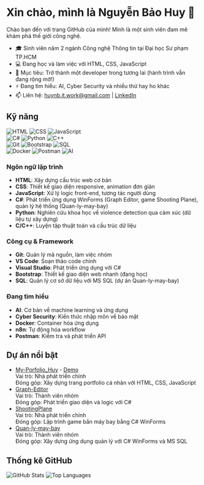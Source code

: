 # Xin chào, mình là Nguyễn Bảo Huy 👋
Chào bạn đến với trang GitHub của mình! Mình là một sinh viên đam mê khám phá thế giới công nghệ.  
- 🎓 Sinh viên năm 2 ngành Công nghệ Thông tin tại Đại học Sư phạm TP.HCM  
- 💻 Đang học và làm việc với HTML, CSS, JavaScript  
- 🌱 Mục tiêu: Trở thành một developer trong tương lai (hành trình vẫn đang rộng mở!)  
- ⚡ Đang tìm hiểu: AI, Cyber Security và nhiều thứ hay ho khác  
- 📫 Liên hệ: [huynb.it.work@gmail.com](mailto:huynb.it.work@gmail.com) | [LinkedIn](https://www.linkedin.com/in/nguyen-huy-a0aa692a3/)  

## Kỹ năng
![HTML](https://img.shields.io/badge/-HTML-E34F26?style=flat&logo=html5&logoColor=white)
![CSS](https://img.shields.io/badge/-CSS-1572B6?style=flat&logo=css3&logoColor=white)
![JavaScript](https://img.shields.io/badge/-JavaScript-F7DF1E?style=flat&logo=javascript&logoColor=black)  
![C#](https://img.shields.io/badge/-C%23-239120?style=flat&logo=c-sharp&logoColor=white)
![Python](https://img.shields.io/badge/-Python-3776AB?style=flat&logo=python&logoColor=white)
![C++](https://img.shields.io/badge/-C%2B%2B-00599C?style=flat&logo=c%2B%2B&logoColor=white)  
![Git](https://img.shields.io/badge/-Git-F05032?style=flat&logo=git&logoColor=white)
![Bootstrap](https://img.shields.io/badge/-Bootstrap-7952B3?style=flat&logo=bootstrap&logoColor=white)
![SQL](https://img.shields.io/badge/-SQL-4479A1?style=flat&logo=postgresql&logoColor=white)  
![Docker](https://img.shields.io/badge/-Docker-2496ED?style=flat&logo=docker&logoColor=white)
![Postman](https://img.shields.io/badge/-Postman-FF6C37?style=flat&logo=postman&logoColor=white)
![AI](https://img.shields.io/badge/-AI-00C4B4?style=flat&logo=tensorflow&logoColor=white)

### Ngôn ngữ lập trình
- **HTML**: Xây dựng cấu trúc web cơ bản  
- **CSS**: Thiết kế giao diện responsive, animation đơn giản  
- **JavaScript**: Xử lý logic front-end, tương tác người dùng  
- **C#**: Phát triển ứng dụng WinForms (Graph Editor, game Shooting Plane), quản lý hệ thống (Quan-ly-may-bay)  
- **Python**: Nghiên cứu khoa học về violence detection qua cảm xúc (dữ liệu tự xây dựng)  
- **C/C++**: Luyện tập thuật toán và cấu trúc dữ liệu  

### Công cụ & Framework
- **Git**: Quản lý mã nguồn, làm việc nhóm  
- **VS Code**: Soạn thảo code chính  
- **Visual Studio**: Phát triển ứng dụng với C#  
- **Bootstrap**: Thiết kế giao diện web nhanh (đang học)  
- **SQL**: Quản lý cơ sở dữ liệu với MS SQL (dự án Quan-ly-may-bay)  

### Đang tìm hiểu
- **AI**: Cơ bản về machine learning và ứng dụng  
- **Cyber Security**: Kiến thức nhập môn về bảo mật  
- **Docker**: Container hóa ứng dụng  
- **n8n**: Tự động hóa workflow  
- **Postman**: Kiểm tra và phát triển API  

## Dự án nổi bật
- [My-Porfolio_Huy](https://github.com/NguyenBaoHuy05/My-Porfolio_Huy) - [Demo](https://nguyenbaohuy05.github.io/My-Porfolio_Huy/)  
  Vai trò: Nhà phát triển chính  
  Đóng góp: Xây dựng trang portfolio cá nhân với HTML, CSS, JavaScript  
- [Graph-Editor](https://github.com/khangdepzaivodich/Graph-Editor)  
  Vai trò: Thành viên nhóm  
  Đóng góp: Phát triển giao diện và logic với C#  
- [ShootingPlane](https://github.com/NguyenBaoHuy05/ShootingPlane)  
  Vai trò: Nhà phát triển chính  
  Đóng góp: Lập trình game bắn máy bay bằng C# WinForms  
- [Quan-ly-may-bay](https://github.com/khangdepzaivodich/Quan-ly-may-bay)  
  Vai trò: Thành viên nhóm  
  Đóng góp: Xây dựng ứng dụng quản lý với C# WinForms và MS SQL  

## Thống kê GitHub
![GitHub Stats](https://github-readme-stats.vercel.app/api?username=NguyenBaoHuy05&show_icons=true&theme=dracula)
![Top Languages](https://github-readme-stats.vercel.app/api/top-langs/?username=NguyenBaoHuy05&layout=compact&theme=dracula)
